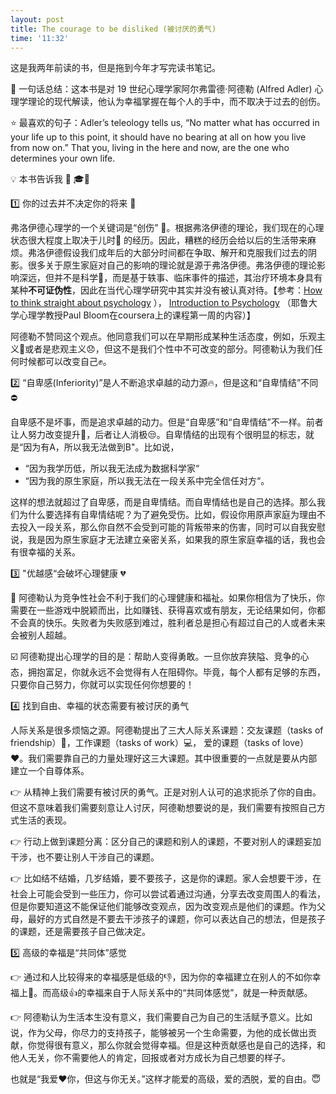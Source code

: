 ```yaml
---
layout: post
title: The courage to be disliked (被讨厌的勇气)
time: '11:32'
---
```



这是我两年前读的书，但是拖到今年才写完读书笔记。

 🔑 一句话总结：这本书是对 19 世纪心理学家阿尔弗雷德·阿德勒 (Alfred Adler) 心理学理论的现代解读，他认为幸福掌握在每个人的手中，而不取决于过去的创伤。
 
 ⭐ 最喜欢的句子：Adler’s teleology tells us, “No matter what has occurred in your life up to this point, it should have no bearing at all on how you live from now on.” That you, living in the here and now, are the one who determines your own life.

💡 本书告诉我 👩
🎓🌈

1️⃣ 你的过去并不决定你的将来 👊

弗洛伊德心理学的一个关键词是“创伤” 🤕。根据弗洛伊德的理论，我们现在的心理状态很大程度上取决于儿时🐣 的经历。因此，糟糕的经历会给以后的生活带来麻烦。弗洛伊德假设我们成年后的大部分时间都在争取、解开和克服我们过去的阴影。很多关于原生家庭对自己的影响的理论就是源于弗洛伊德。弗洛伊德的理论影响深远，但并不是科学🚫，而是基于轶事、临床事件的描述，其治疗环境本身具有某种**不可证伪性**，因此在当代心理学研究中其实并没有被认真对待。【参考：[How to think straight about psychology](https://www.amazon.com/Think-Straight-About-Psychology-10th/dp/0205914128) ）， [Introduction to Psychology](https://www.coursera.org/learn/introduction-psychology) （耶鲁大学心理学教授Paul Bloom在coursera上的课程第一周的内容）】

阿德勒不赞同这个观点。他同意我们可以在早期形成某种生活态度，例如，乐观主义🤗或者是悲观主义😞，但这不是我们个性中不可改变的部分。阿德勒认为我们任何时候都可以改变自己✊。

2️⃣ “自卑感(Inferiority)”是人不断追求卓越的动力源🔥，但是这和“自卑情结”不同 ⛔

自卑感不是坏事，而是追求卓越的动力。但是“自卑感”和“自卑情结”不一样。前者让人努力改变提升💪，后者让人消极😒。自卑情结的出现有个很明显的标志，就是“因为有A，所以我无法做到B"。比如说，

- “因为我学历低，所以我无法成为数据科学家“
- “因为我的原生家庭，所以我无法在一段关系中完全信任对方“。

这样的想法就超过了自卑感，而是自卑情结。而自卑情结也是自己的选择。那么我们为什么要选择有自卑情结呢？为了避免受伤。比如，假设你用原声家庭为理由不去投入一段关系，那么你自然不会受到可能的背叛带来的伤害，同时可以自我安慰说，我是因为原生家庭才无法建立亲密关系，如果我的原生家庭幸福的话，我也会有很幸福的关系。

3️⃣ "优越感“会破坏心理健康  💔

🚫 阿德勒认为竞争性社会不利于我们的心理健康和福祉。如果你相信为了快乐，你需要在一些游戏中脱颖而出，比如赚钱、获得喜欢或有朋友，无论结果如何，你都不会真的快乐。失败者为失败感到难过，胜利者总是担心有超过自己的人或者未来会被别人超越。

☑️ 阿德勒提出心理学的目的是：帮助人变得勇敢。一旦你放弃狭隘、竞争的心态，拥抱富足，你就永远不会觉得有人在阻碍你。毕竟，每个人都有足够的东西，只要你自己努力，你就可以实现任何你想要的！

4️⃣ 找到自由、幸福的状态需要有被讨厌的勇气

人际关系是很多烦恼之源。阿德勒提出了三大人际关系课题：交友课题（tasks of friendship）👥，工作课题（tasks of work）💻， 爱的课题（tasks of love）❤️。我们需要靠自己的力量处理好这三大课题。其中很重要的一点就是要从内部建立一个自尊体系。

👉 从精神上我们需要有被讨厌的勇气。正是对别人认可的追求扼杀了你的自由。但这不意味着我们需要刻意让人讨厌，阿德勒想要说的是，我们需要有按照自己方式生活的表现。

👉 行动上做到课题分离：区分自己的课题和别人的课题，不要对别人的课题妄加干涉，也不要让别人干涉自己的课题。

👉 比如结不结婚，几岁结婚，要不要孩子，这是你的课题。家人会想要干涉，在社会上可能会受到一些压力，你可以尝试着通过沟通，分享去改变周围人的看法，但是你要知道这不能保证他们能够改变观点，因为改变观点是他们的课题。作为父母，最好的方式自然是不要去干涉孩子的课题，你可以表达自己的想法，但是孩子的课题，还是需要孩子自己做决定。

5️⃣ 高级的幸福是“共同体”感觉

👉 通过和人比较得来的幸福感是低级的👎，因为你的幸福建立在别人的不如你幸福上👿。而高级👍的幸福来自于人际关系中的“共同体感觉”，就是一种贡献感。

👉 阿德勒认为生活本生没有意义，我们需要自己为自己的生活赋予意义。比如说，作为父母，你尽力的支持孩子，能够被另一个生命需要，为他的成长做出贡献，你觉得很有意义，那么你就会觉得幸福。但是这种贡献感也是自己的选择，和他人无关，你不需要他人的肯定，回报或者对方成长为自己想要的样子。

也就是“我爱❤️你，但这与你无关。”这样才能爱的高级，爱的洒脱，爱的自由。😇
